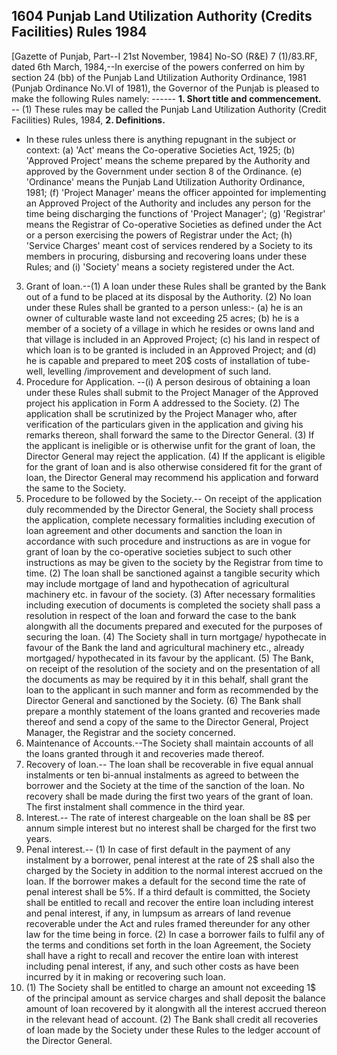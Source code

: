 ## 1604 Punjab Land Utilization Authority (Credits Facilities) Rules 1984
 
[Gazette of Punjab, Part--I 21st November, 1984]
No-SO (R&E) 7 (1)/83.RF, dated 6th March, 1984,--In exercise of the powers conferred on him by section 24 (bb) of the Punjab Land Utilization Authority Ordinance, 1981 (Punjab Ordinance No.VI of 1981), the Governor of the Punjab is pleased to make the following Rules namely: ------
**1. Short title and commencement.**
-- (1) These rules may be called the Punjab Land Utilization Authority (Credit Facilities) Rules, 1984,
**2. Definitions.**
- In these rules unless there is anything repugnant in the subject or context:
   (a) 'Act' means the Co-operative Societies Act, 1925;
   (b) 'Approved Project' means the scheme prepared by the Authority and approved by the Government under section 8 of the Ordinance.
   (e) 'Ordinance' means the Punjab Land Utilization Authority Ordinance, 1981;
   (f) 'Project Manager' means the officer appointed for implementing an Approved Project of the Authority and includes any person for the time being discharging the functions of 'Project Manager';
   (g) 'Registrar' means the Registrar of Co-operative Societies as defined under the Act or a person exercising the powers of Registrar under the Act;
   (h) 'Service Charges' meant cost of services rendered by a Society to its members in procuring, disbursing and recovering loans under these Rules; and
   (i) 'Society' means a society registered under the Act.
3. Grant of loan.--(1) A loan under these Rules shall be granted by the Bank out of a fund to be placed at its disposal by the Authority.
   (2) No loan under these Rules shall be granted to a person unless:-
   (a) he is an owner of culturable waste land not exceeding 25 acres;
   (b) he is a member of a society of a village in which he resides or owns land and that village is included in an Approved Project;
   (c) his land in respect of which loan is to be granted is included in an Approved Project; and
   (d) he is capable and prepared to meet 20$ costs of installation of tube-well, levelling /improvement and development of such land.
4. Procedure for Application. --(i) A person desirous of obtaining a loan under these Rules shall submit to the Project Manager of the Approved project his application in Form A addressed to the Society.
   (2) The application shall be scrutinized by the Project Manager who, after verification of the particulars given in the application and giving his remarks thereon, shall forward the same to the Director General.
   (3) If the applicant is ineligible or is otherwise unfit for the grant of loan, the Director General may reject the application.
   (4) If the applicant is eligible for the grant of loan and is also otherwise considered fit for the grant of loan, the Director General may recommend his application and forward the same to the Society.
5. Procedure to be followed by the Society.-- On receipt of the application duly recommended by the Director General, the Society shall process the application, complete necessary formalities including execution of loan agreement and other documents and sanction the loan in accordance with such procedure and instructions as are in vogue for grant of loan by the co-operative societies subject to such other instructions as may be given to the society by the Registrar from time to time.
   (2) The loan shall be sanctioned against a tangible security which may include mortgage of land and hypothecation of agricultural machinery etc. in favour of the society.
   (3) After necessary formalities including execution of documents is completed the society shall pass a resolution in respect of the loan and forward the case to the bank alongwith all the documents prepared and executed for the purposes of securing the loan.
   (4) The Society shall in turn mortgage/ hypothecate in favour of the Bank the land and agricultural machinery etc., already mortgaged/ hypothecated in its favour by the applicant.
   (5) The Bank, on receipt of the resolution of the society and on the presentation of all the documents as may be required by it in this behalf, shall grant the loan to the applicant in such manner and form as recommended by the Director General and sanctioned by the Society.
   (6) The Bank shall prepare a monthly statement of the loans granted and recoveries made thereof and send a copy of the same to the Director General, Project Manager, the Registrar and the society concerned.
6. Maintenance of Accounts.--The Society shall maintain accounts of all the loans granted through it and recoveries made thereof.
7. Recovery of loan.-- The loan shall be recoverable in five equal annual instalments or ten bi-annual instalments as agreed to between the borrower and the Society at the time of the sanction of the loan. No recovery shall be made during the first two years of the grant of loan. The first instalment shall commence in the third year.
8. Interest.-- The rate of interest chargeable on the loan shall be 8$ per annum simple interest but no interest shall be charged for the first two years.
9. Penal interest.-- (1) In case of first default in the payment of any instalment by a borrower, penal interest at the rate of 2$ shall also the charged by the Society in addition to the normal interest accrued on the loan. If the borrower makes a default for the second time the rate of penal interest shall be 5%. If a third default is committed, the Society shall be entitled to recall and recover the entire loan including interest and penal interest, if any, in lumpsum as arrears of land revenue recoverable under the Act and rules framed thereunder for any other law for the time being in force.
   (2) In case a borrower fails to fulfil any of the terms and conditions set forth in the loan Agreement, the Society shall have a right to recall and recover the entire loan with interest including penal interest, if any, and such other costs as have been incurred by it in making or recovering such loan.
10. (1) The Society shall be entitled to charge an amount not exceeding 1$ of the principal amount as service charges and shall deposit the balance amount of loan recovered by it alongwith all the interest accrued thereon in the relevant head of account.
    (2) The Bank shall credit all recoveries of loan made by the Society under these Rules to the ledger account of the Director General.

